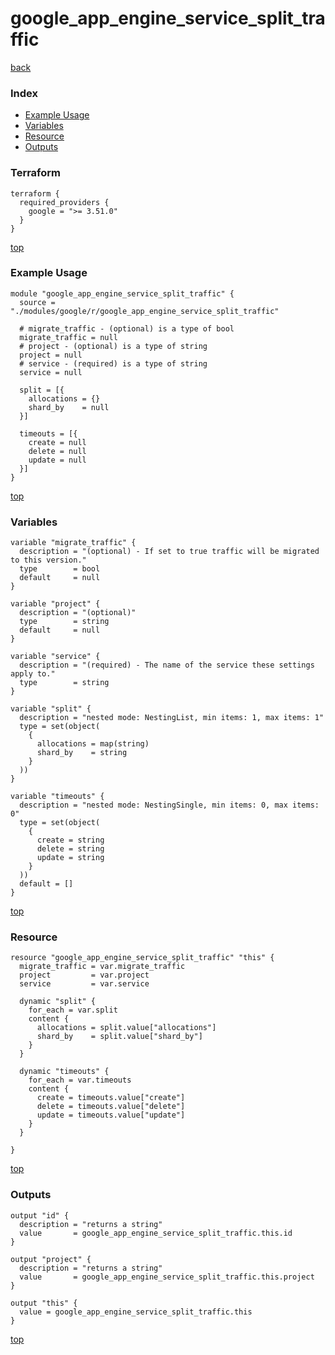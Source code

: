 # google_app_engine_service_split_traffic

[back](../google.md)

### Index

- [Example Usage](#example-usage)
- [Variables](#variables)
- [Resource](#resource)
- [Outputs](#outputs)

### Terraform

```hcl
terraform {
  required_providers {
    google = ">= 3.51.0"
  }
}
```

[top](#index)

### Example Usage

```hcl
module "google_app_engine_service_split_traffic" {
  source = "./modules/google/r/google_app_engine_service_split_traffic"

  # migrate_traffic - (optional) is a type of bool
  migrate_traffic = null
  # project - (optional) is a type of string
  project = null
  # service - (required) is a type of string
  service = null

  split = [{
    allocations = {}
    shard_by    = null
  }]

  timeouts = [{
    create = null
    delete = null
    update = null
  }]
}
```

[top](#index)

### Variables

```hcl
variable "migrate_traffic" {
  description = "(optional) - If set to true traffic will be migrated to this version."
  type        = bool
  default     = null
}

variable "project" {
  description = "(optional)"
  type        = string
  default     = null
}

variable "service" {
  description = "(required) - The name of the service these settings apply to."
  type        = string
}

variable "split" {
  description = "nested mode: NestingList, min items: 1, max items: 1"
  type = set(object(
    {
      allocations = map(string)
      shard_by    = string
    }
  ))
}

variable "timeouts" {
  description = "nested mode: NestingSingle, min items: 0, max items: 0"
  type = set(object(
    {
      create = string
      delete = string
      update = string
    }
  ))
  default = []
}
```

[top](#index)

### Resource

```hcl
resource "google_app_engine_service_split_traffic" "this" {
  migrate_traffic = var.migrate_traffic
  project         = var.project
  service         = var.service

  dynamic "split" {
    for_each = var.split
    content {
      allocations = split.value["allocations"]
      shard_by    = split.value["shard_by"]
    }
  }

  dynamic "timeouts" {
    for_each = var.timeouts
    content {
      create = timeouts.value["create"]
      delete = timeouts.value["delete"]
      update = timeouts.value["update"]
    }
  }

}
```

[top](#index)

### Outputs

```hcl
output "id" {
  description = "returns a string"
  value       = google_app_engine_service_split_traffic.this.id
}

output "project" {
  description = "returns a string"
  value       = google_app_engine_service_split_traffic.this.project
}

output "this" {
  value = google_app_engine_service_split_traffic.this
}
```

[top](#index)